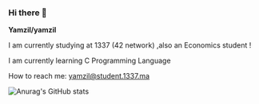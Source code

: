 ### Hi there 👋


**Yamzil/yamzil** 

I am currently studying at 1337 (42 network) ,also an Economics student !

I am currently learning C Programming Language

How to reach me: yamzil@student.1337.ma

![Anurag's GitHub stats](https://github-readme-stats.vercel.app/api?username=yamzil&theme=dark&show_icons=true)

